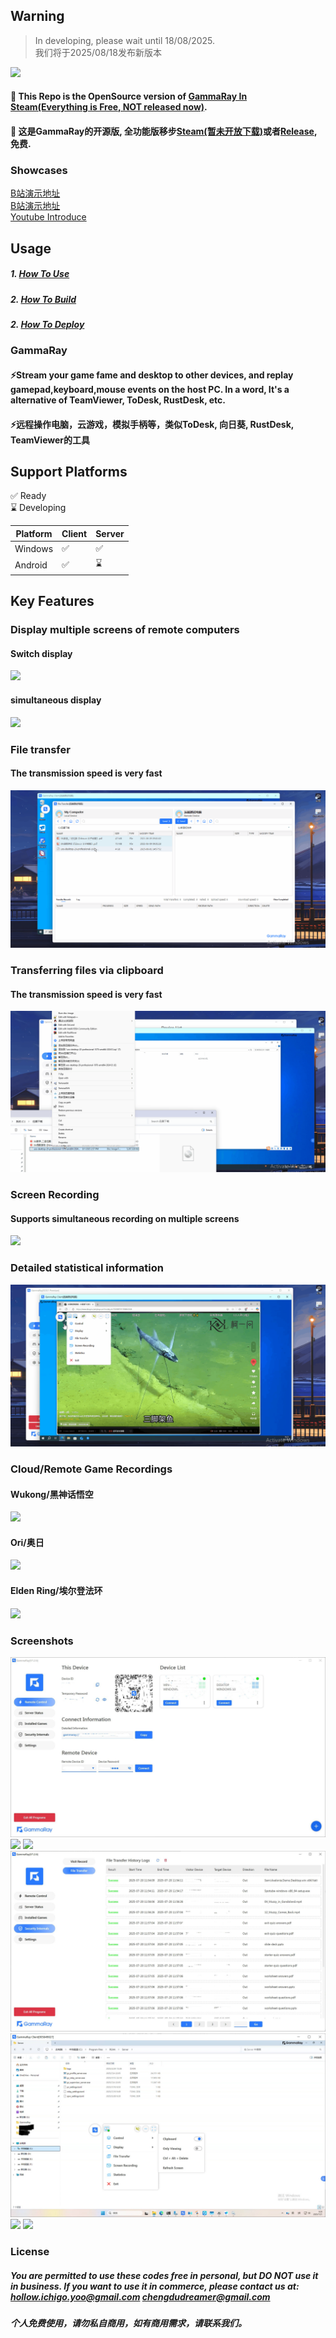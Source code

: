 ## Warning
> In developing, please wait until 18/08/2025.  
> 我们将于2025/08/18发布新版本

![](docs/images/GammaRay.png)
#### 💖 This Repo is the OpenSource version of [GammaRay In Steam(Everything is Free, NOT released now)](https://store.steampowered.com/app/2947460/GammaRay/).
#### 💖 这是GammaRay的开源版, 全功能版移步[Steam(暂未开放下载)](https://store.steampowered.com/app/2947460/GammaRay/)或者[Release](https://github.com/RGAA-Software/GammaRay/releases), 免费.

### Showcases
[B站演示地址](https://www.bilibili.com/video/BV17mvQexELk/)  
[B站演示地址](https://www.bilibili.com/video/BV1qF5NzfENv/)  
[Youtube Introduce](..)
## Usage
##### 1. [How To Use](docs/How_to_use.md)
##### 2. [How To Build](docs/How_to_build.md)
##### 2. [How To Deploy](docs/How_to_deploy.md)
### GammaRay
#### ⚡️Stream your game fame and desktop to other devices, and replay gamepad,keyboard,mouse events on the host PC. In a word, It's a alternative of TeamViewer, ToDesk, RustDesk, etc.
#### ⚡️远程操作电脑，云游戏，模拟手柄等，类似ToDesk, 向日葵, RustDesk, TeamViewer的工具

## Support Platforms
✅  Ready  
⌛  Developing

| Platform | Client | Server  |
|----------|--------|---------|
| Windows  | ✅      | ✅       |
| Android  | ✅      | ⌛       |

## Key Features
### Display multiple screens of remote computers
#### Switch display
![](docs/images/multi-screen_switch_display.gif)
#### simultaneous display
![](docs/images/multi-screen_switch_imultaneous_display.gif)
### File transfer
#### The transmission speed is very fast
![](docs/images/file_trans.gif)
### Transferring files via clipboard
#### The transmission speed is very fast
![](docs/images/clipboard_file_trans.gif)

### Screen Recording
#### Supports simultaneous recording on multiple screens
![](docs/images/screen_recording.gif)

### Detailed statistical information
![](docs/images/statistics.gif)

### Cloud/Remote Game Recordings
#### Wukong/黑神话悟空
![](docs/images/test3.gif)
#### Ori/奥日
![](docs/images/test1.gif)
#### Elden Ring/埃尔登法环
![](docs/images/test2.gif)

### Screenshots
![](docs/images/main.jpg)
![](docs/images/status.jpg)
![](docs/images/game.jpg)
![](docs/images/security.jpg)
![](docs/images/client.jpg)
![](docs/images/file_transfer.jpg)
![](docs/images/client_status.jpg)

### License
##### You are permitted to use these codes free in personal, but DO NOT use it in business. If you want to use it in commerce, please contact us at: hollow.ichigo.yoo@gmail.com chengdudreamer@gmail.com
##### 个人免费使用，请勿私自商用，如有商用需求，请联系我们。
